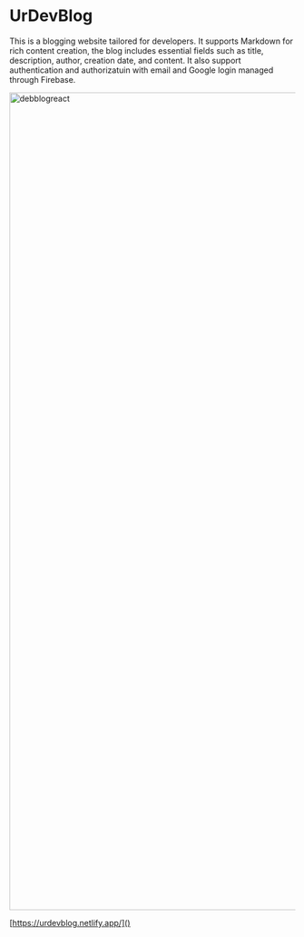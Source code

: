 # UrDevBlog
This is a blogging website tailored for developers. It supports Markdown for rich content creation, the blog includes essential fields such as title, description, author, creation date, and content. It also support authentication and authorizatuin with email and Google login managed through Firebase.

<img width="1438" alt="debblogreact" src="https://github.com/user-attachments/assets/aa43af4f-6ee6-4faa-a3f0-4af8750837c1">

[https://urdevblog.netlify.app/]()
